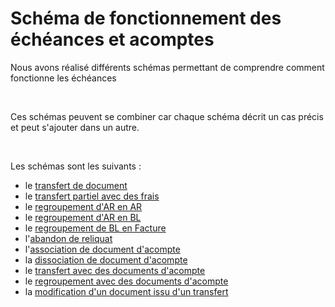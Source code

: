 # Schéma de fonctionnement des échéances et acomptes

Nous avons réalisé différents schémas permettant de comprendre comment fonctionne les échéances


 


Ces schémas peuvent se combiner car chaque schéma décrit un cas précis et peut s'ajouter dans un autre.


 


Les schémas sont les suivants :


* le [transfert de document](TransfertDocument.md)
* le [transfert partiel avec des frais](TransfertPartielDocumentFrais.md)
* le [regroupement d'AR en AR](RegroupementARAR.md)
* le [regroupement d'AR en BL](RegroupementARBL.md)
* le [regroupement de BL en Facture](RegroupementBLFacture.md)
* l'[abandon de reliquat](AbandonReliquat.md)
* l'[association de document d'acompte](AssociationDocumentAcompte.md)
* la [dissociation de document d'acompte](DissociationDocumentAcompte.md)
* le [transfert avec des documents d'acompte](TransfertAvecDocumentAcompte.md)
* le [regroupement avec des documents d'acompte](RegroupementAvecDocumentAcompte.md)
* la [modification d'un document issu d'un transfert](Modification_d_un_document_issu_d_un_transfert_hors_facture.md)


 


